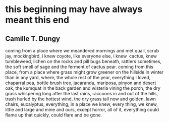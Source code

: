 # this beginning may have always meant this end
## Camille T. Dungy
coming from a place where we meandered mornings and met quail, scrub jay,
mockingbird, i knew coyote, like everyone else, i knew  cactus, knew
tumbleweed, lichen on the rocks and pill bugs beneath, rattlers sometimes, the
soft smell of sage and the ferment of cactus pear. coming from this place,
from a place where grass might grow greener on the hillside in winter than in
any yard, where, the whole rest of the year, everything i loved, chaparral
pea, bottle brush tree, jacaranda, mariposa, pinyon and desert oak, the
kumquat in the back garden and wisteria vining the porch, the dry grass
whispering long after the last rains, raccoons in and out of the hills, trash
hurled by the hottest wind, the dry grass tall now and golden, lawn chairs,
eucalyptus, everything, in a place we knew, every thing, we knew, little and
large and mine and ours, except horror, all of it, everything could flame up
that quickly, could flare and be gone.